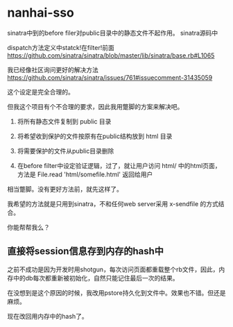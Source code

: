 nanhai-sso
==========

sinatra中到的before filer对public目录中的静态文件不起作用。 sinatra源码中

dispatch方法定义中statck!在filter!前面
https://github.com/sinatra/sinatra/blob/master/lib/sinatra/base.rb#L1065

我已经像社区询问更好的解决方法
https://github.com/sinatra/sinatra/issues/761#issuecomment-31435059

这个设定是完全合理的。

但我这个项目有个不合理的要求，因此我用蹩脚的方案来解决吧。

1. 将所有静态文件复制到 public 目录

2. 将希望收到保护的文件按原有在public结构放到 html 目录

3. 将需要保护的文件从public目录删除

4. 在before filter中设定验证逻辑，过了，就让用户访问 html/ 中的html页面，方法是 File.read 'html/somefile.html' 返回给用户

相当蹩脚。没有更好方法前，就先这样了。

我希望的方法就是只用到sinatra，不和任何web server采用 x-sendfile 的方式结合。

你能帮帮我么？


## 直接将session信息存到内存的hash中

之前不成功是因为开发时用shotgun，每次访问页面都重载整个rb文件，因此，内存中的db每次都重新被初始化，自然只能记住最后一次的结果。

在没想到是这个原因的时候，我改用pstore持久化到文件中。效果也不错。但还是麻烦。

现在改回用内存中的hash了。

